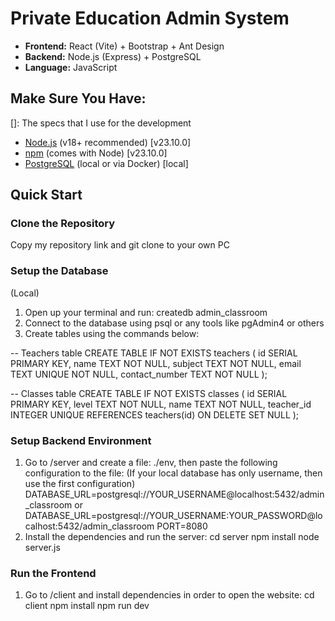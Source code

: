 # Private Education Admin System

- **Frontend:** React (Vite) + Bootstrap + Ant Design
- **Backend:** Node.js (Express) + PostgreSQL
- **Language:** JavaScript

## Make Sure You Have:
[]: The specs that I use for the development
- [Node.js](https://nodejs.org/) (v18+ recommended) [v23.10.0]
- [npm](https://www.npmjs.com/) (comes with Node) [v23.10.0]
- [PostgreSQL](https://www.postgresql.org/) (local or via Docker) [local]

## Quick Start

### Clone the Repository
Copy my repository link and git clone to your own PC

### Setup the Database
(Local)
1. Open up your terminal and run: createdb admin_classroom
2. Connect to the database using psql or any tools like pgAdmin4 or others
3. Create tables using the commands below:

-- Teachers table
CREATE TABLE IF NOT EXISTS teachers (
  id SERIAL PRIMARY KEY,
  name TEXT NOT NULL,
  subject TEXT NOT NULL,
  email TEXT UNIQUE NOT NULL,
  contact_number TEXT NOT NULL
);

-- Classes table
CREATE TABLE IF NOT EXISTS classes (
  id SERIAL PRIMARY KEY,
  level TEXT NOT NULL,
  name TEXT NOT NULL,
  teacher_id INTEGER UNIQUE REFERENCES teachers(id) ON DELETE SET NULL
);

### Setup Backend Environment
1. Go to /server and create a file: ./env, then paste the following configuration to the file:
(If your local database has only username, then use the first configuration)
DATABASE_URL=postgresql://YOUR_USERNAME@localhost:5432/admin_classroom
or
DATABASE_URL=postgresql://YOUR_USERNAME:YOUR_PASSWORD@localhost:5432/admin_classroom
PORT=8080
3. Install the dependencies and run the server:
cd server
npm install
node server.js

### Run the Frontend
1. Go to /client and install dependencies in order to open the website:
cd client
npm install
npm run dev
